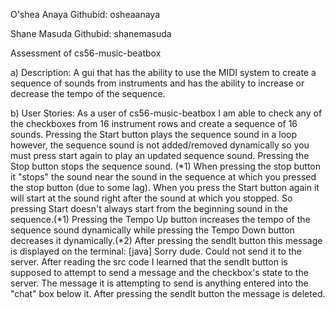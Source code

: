 O'shea Anaya  Githubid: osheaanaya

Shane Masuda  Githubid: shanemasuda

 Assessment of cs56-music-beatbox
 
 a) Description:
    A gui that has the ability to use the MIDI system to create a sequence of sounds from instruments and has 
    the ability to increase or decrease the tempo of the sequence.
 
 b) User Stories:
    As a user of cs56-music-beatbox I am able to check any of the checkboxes from 16 instrument rows and create a 
    sequence of 16 sounds. Pressing the Start button plays the sequence sound in a loop however, the sequence sound 
    is not added/removed dynamically so you must press start again to play an updated sequence sound. Pressing the Stop 
    button stops the sequence sound. (*1) When pressing the stop button it "stops" the sound near the sound in the sequence 
    at which you pressed the stop button (due to some lag). When you press the Start button again it will start at the sound right 
    after the sound at which you stopped. So pressing Start doesn't always start from the beginning sound in the sequence.(*1)
    Pressing the Tempo Up button increases the tempo of the sequence sound dynamically while pressing the Tempo Down button 
    decreases it dynamically.(*2) After pressing the sendIt button this message is displayed on the terminal: 
      [java] Sorry dude. Could not send it to the server.
    After reading the src code I learned that the sendIt button is supposed to attempt to send a message and the checkbox's state 
    to the server. The message it is attempting to send is anything entered into the "chat" box below it. After pressing the
   sendIt button the message is deleted.
 

